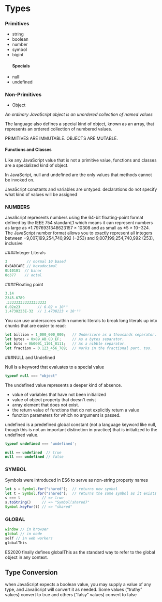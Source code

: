 # Types

### Primitives

- string
- boolean
- number
- symbol
- bigint
    #### Specials
- null
- undefined

### Non-Primitives 

- Object 

*An ordinary JavaScript object is an unordered collection of named values*

The language also defines a special kind of object, known as an array, that represents an ordered collection of numbered values.

PRIMITIVES ARE IMMUTABLE. OBJECTS ARE MUTABLE.


#### Functions and Classes

Like any JavaScript value that is not a primitive value, functions and classes are a specialized kind of object.


In JavaScript, null and undefined are the only values that methods cannot be invoked on.

JavaScript constants and variables are untyped: declarations do not specify what kind of values will be assigned


### NUMBERS

JavaScript represents numbers using the 64-bit floating-point format defined by the IEEE 754 standard,1 which means it can represent numbers as large as ±1.7976931348623157 × 10308 and as small as ±5 × 10−324.
The JavaScript number format allows you to exactly represent all integers between −9,007,199,254,740,992 (−253) and 9,007,199,254,740,992 (253), inclusive

####Integer Literals
```js
3         // normal 10 based 
OxBADCAFE // hexadecimal
0b10101  // binar
0o377    // octal
```
####Floating point
```js
3.14
2345.6789
.333333333333333333
6.02e23        // 6.02 × 10²³
1.4738223E-32  // 1.4738223 × 10⁻³²
```


You can use underscores within numeric literals to break long literals up into chunks that are easier to read:
```js
let billion = 1_000_000_000;   // Underscore as a thousands separator.
let bytes = 0x89_AB_CD_EF;     // As a bytes separator.
let bits = 0b0001_1101_0111;   // As a nibble separator.
let fraction = 0.123_456_789;  // Works in the fractional part, too.
```

###NULL and Undefined

Null is a keyword that evaluates to a special value
```js
typeof null === "object"
```


The undefined value represents a deeper kind of absence.

- value of variables that have not been initialized
- value of object property that doesn't exist
- array element that does not exist.
- the return value of functions that do not explicitly return a value 
- function parameters for which no argument is passed.

undefined is a predefined global constant (not a language keyword like null, though this is not an important distinction in practice) that is initialized to the undefined value.

```js
typeof undefined === 'undefined';
```

```js
null == undefined  // true
null === undefined // false
```

### SYMBOL

Symbols were introduced in ES6 to serve as non-string property names


```js
let s = Symbol.for("shared");  // returns new symbol 
let t = Symbol.for("shared");  // returns the same symbol as it exists in global registry
s === t          // => true
s.toString()     // => "Symbol(shared)"  
Symbol.keyFor(t) // => "shared"   
```

### GLOBAL

```js
window // in browser
global // in node 
self // in web workers 
globalThis
```

ES2020 finally defines globalThis as the standard way to refer to the global object in any context.

## Type Conversion

when JavaScript expects a boolean value, you may supply a value of any type, and JavaScript will convert it as needed. Some values (“truthy” values) convert to true and others (“falsy” values) convert to false
